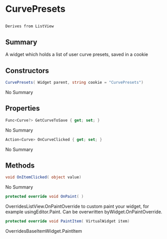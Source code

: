# CurvePresets

## 
```c#
Derives from ListView
```

## Summary

A widget which holds a list of user curve presets, saved in a cookie
## Constructors

```c#
CurvePresets( Widget parent, string cookie = "CurvePresets") 
```
No Summary
## Properties

```c#
Func<Curve?> GetCurveToSave { get; set; } 
```
No Summary
```c#
Action<Curve> OnCurveClicked { get; set; } 
```
No Summary
## Methods

```c#
void OnItemClicked( object value) 
```
No Summary
```c#
protected override void OnPaint( ) 
```
OverridesListView.OnPaintOverride to custom paint your widget, for example usingEditor.Paint. Can be overwritten byWidget.OnPaintOverride.
```c#
protected override void PaintItem( VirtualWidget item) 
```
OverridesBaseItemWidget.PaintItem

